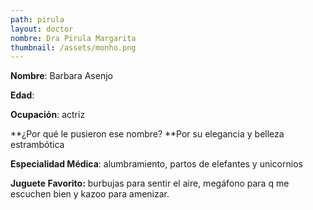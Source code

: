 ```yaml
---
path: pirula
layout: doctor
nombre: Dra Pirula Margarita
thumbnail: /assets/monho.png
---
```

**Nombre**: Barbara Asenjo

**Edad**:

**Ocupación**: actriz

**¿Por qué le pusieron ese nombre? **Por su elegancia y belleza estrambótica

**Especialidad Médica**: alumbramiento, partos de elefantes y unicornios

**Juguete Favorito:** burbujas para sentir el aire, megáfono para q me escuchen bien y kazoo para amenizar.
